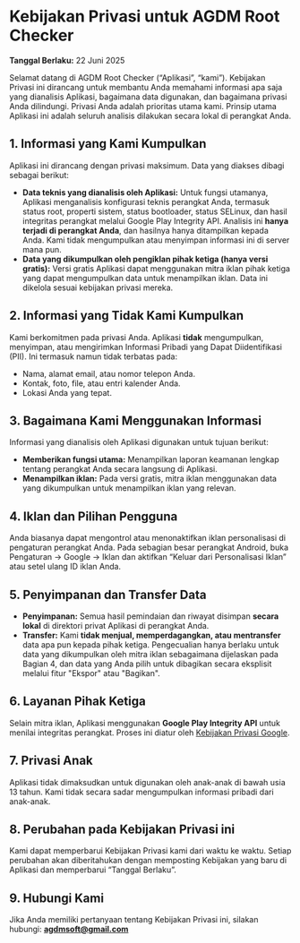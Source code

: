 # Kebijakan Privasi untuk AGDM Root Checker

**Tanggal Berlaku:** 22 Juni 2025

Selamat datang di AGDM Root Checker (“Aplikasi”, “kami”). Kebijakan Privasi ini dirancang untuk membantu Anda memahami informasi apa saja yang dianalisis Aplikasi, bagaimana data digunakan, dan bagaimana privasi Anda dilindungi. Privasi Anda adalah prioritas utama kami. Prinsip utama Aplikasi ini adalah seluruh analisis dilakukan secara lokal di perangkat Anda.

## 1. Informasi yang Kami Kumpulkan

Aplikasi ini dirancang dengan privasi maksimum. Data yang diakses dibagi sebagai berikut:

* **Data teknis yang dianalisis oleh Aplikasi:** Untuk fungsi utamanya, Aplikasi menganalisis konfigurasi teknis perangkat Anda, termasuk status root, properti sistem, status bootloader, status SELinux, dan hasil integritas perangkat melalui Google Play Integrity API. Analisis ini **hanya terjadi di perangkat Anda**, dan hasilnya hanya ditampilkan kepada Anda. Kami tidak mengumpulkan atau menyimpan informasi ini di server mana pun.
* **Data yang dikumpulkan oleh pengiklan pihak ketiga (hanya versi gratis):** Versi gratis Aplikasi dapat menggunakan mitra iklan pihak ketiga yang dapat mengumpulkan data untuk menampilkan iklan. Data ini dikelola sesuai kebijakan privasi mereka.

## 2. Informasi yang Tidak Kami Kumpulkan

Kami berkomitmen pada privasi Anda. Aplikasi **tidak** mengumpulkan, menyimpan, atau mengirimkan Informasi Pribadi yang Dapat Diidentifikasi (PII). Ini termasuk namun tidak terbatas pada:

* Nama, alamat email, atau nomor telepon Anda.
* Kontak, foto, file, atau entri kalender Anda.
* Lokasi Anda yang tepat.

## 3. Bagaimana Kami Menggunakan Informasi

Informasi yang dianalisis oleh Aplikasi digunakan untuk tujuan berikut:

* **Memberikan fungsi utama:** Menampilkan laporan keamanan lengkap tentang perangkat Anda secara langsung di Aplikasi.
* **Menampilkan iklan:** Pada versi gratis, mitra iklan menggunakan data yang dikumpulkan untuk menampilkan iklan yang relevan.

## 4. Iklan dan Pilihan Pengguna

Anda biasanya dapat mengontrol atau menonaktifkan iklan personalisasi di pengaturan perangkat Anda. Pada sebagian besar perangkat Android, buka Pengaturan -> Google -> Iklan dan aktifkan “Keluar dari Personalisasi Iklan” atau setel ulang ID iklan Anda.

## 5. Penyimpanan dan Transfer Data

* **Penyimpanan:** Semua hasil pemindaian dan riwayat disimpan **secara lokal** di direktori privat Aplikasi di perangkat Anda.
* **Transfer:** Kami **tidak menjual, memperdagangkan, atau mentransfer** data apa pun kepada pihak ketiga. Pengecualian hanya berlaku untuk data yang dikumpulkan oleh mitra iklan sebagaimana dijelaskan pada Bagian 4, dan data yang Anda pilih untuk dibagikan secara eksplisit melalui fitur "Ekspor" atau "Bagikan".

## 6. Layanan Pihak Ketiga

Selain mitra iklan, Aplikasi menggunakan **Google Play Integrity API** untuk menilai integritas perangkat. Proses ini diatur oleh [Kebijakan Privasi Google](https://policies.google.com/privacy).

## 7. Privasi Anak

Aplikasi tidak dimaksudkan untuk digunakan oleh anak-anak di bawah usia 13 tahun. Kami tidak secara sadar mengumpulkan informasi pribadi dari anak-anak.

## 8. Perubahan pada Kebijakan Privasi ini

Kami dapat memperbarui Kebijakan Privasi kami dari waktu ke waktu. Setiap perubahan akan diberitahukan dengan memposting Kebijakan yang baru di Aplikasi dan memperbarui “Tanggal Berlaku”.

## 9. Hubungi Kami

Jika Anda memiliki pertanyaan tentang Kebijakan Privasi ini, silakan hubungi: **agdmsoft@gmail.com**

